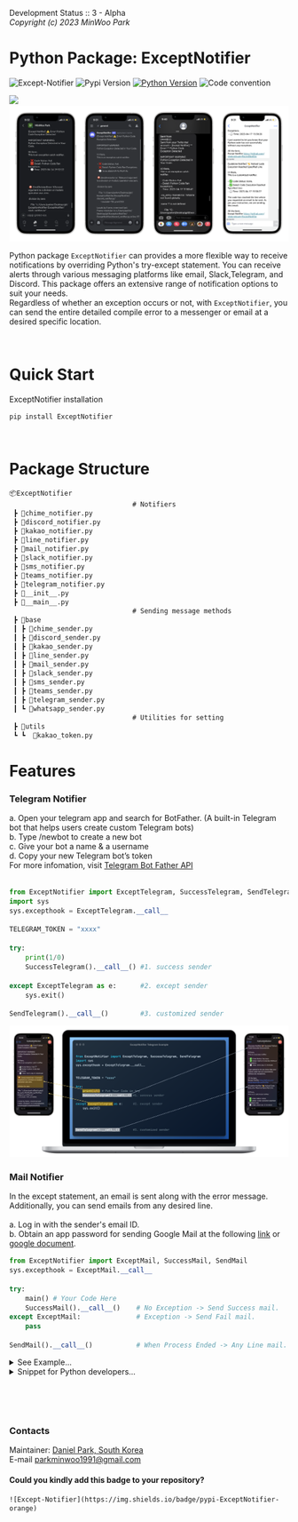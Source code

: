 Development Status :: 3 - Alpha <br>
*Copyright (c) 2023 MinWoo Park*
<br>

# Python Package: ExceptNotifier
![Except-Notifier](https://img.shields.io/badge/pypi-ExceptNotifier-orange)
![Pypi Version](https://img.shields.io/pypi/v/ExceptNotifier.svg)
[![Python Version](https://img.shields.io/badge/python-3.6%2C3.7%2C3.8-black.svg)](code_of_conduct.md)
![Code convention](https://img.shields.io/badge/code%20convention-pep8-black)



![](https://github.com/dsdanielpark/ExceptNotifier/blob/main/assets/imgs/fig1.png)
![](https://github.com/dsdanielpark/ExceptNotifier/blob/main/assets/imgs/fig22.png)



Python package `ExceptNotifier` can provides a more flexible way to receive notifications by overriding Python's try-except statement. You can receive alerts through various messaging platforms like email, Slack,Telegram, and Discord. This package offers an extensive range of notification options to suit your needs. 
<br>
Regardless of whether an exception occurs or not, with `ExceptNotifier`, you can send the entire detailed compile error to a messenger or email at a desired specific location. 



<br>

# Quick Start
ExceptNotifier installation
```
pip install ExceptNotifier
```


<br>

# Package Structure

```
📦ExceptNotifier
                               # Notifiers
 ┣ 📜chime_notifier.py
 ┣ 📜discord_notifier.py
 ┣ 📜kakao_notifier.py
 ┣ 📜line_notifier.py
 ┣ 📜mail_notifier.py
 ┣ 📜slack_notifier.py
 ┣ 📜sms_notifier.py
 ┣ 📜teams_notifier.py
 ┣ 📜telegram_notifier.py
 ┣ 📜__init__.py
 ┣ 📜__main__.py
                               # Sending message methods
 ┣ 📂base
 ┃ ┣ 📜chime_sender.py
 ┃ ┣ 📜discord_sender.py
 ┃ ┣ 📜kakao_sender.py
 ┃ ┣ 📜line_sender.py
 ┃ ┣ 📜mail_sender.py
 ┃ ┣ 📜slack_sender.py
 ┃ ┣ 📜sms_sender.py
 ┃ ┣ 📜teams_sender.py
 ┃ ┣ 📜telegram_sender.py
 ┃ ┗ 📜whatsapp_sender.py
                               # Utilities for setting
 ┣ 📂utils
 ┗ ┗  📜kakao_token.py
```

# Features
### Telegram Notifier

a. Open your telegram app and search for BotFather. (A built-in Telegram bot that helps users create custom Telegram bots) <br>
b. Type /newbot to create a new bot <br>
c. Give your bot a name & a username <br>
d. Copy your new Telegram bot’s token <br>
For more infomation, visit [Telegram Bot Father API](https://core.telegram.org/bots/api)
<br><br>

 
```python
from ExceptNotifier import ExceptTelegram, SuccessTelegram, SendTelegram
import sys
sys.excepthook = ExceptTelegram.__call__

TELEGRAM_TOKEN = "xxxx"

try:
    print(1/0)  
    SuccessTelegram().__call__() #1. success sender          

except ExceptTelegram as e:      #2. except sender            
    sys.exit()

SendTelegram().__call__()        #3. customized sender     
```

![](https://github.com/dsdanielpark/ExceptNotifier/blob/main/assets/imgs/fig11.png)

### Mail Notifier
In the except statement, an email is sent along with the error message. Additionally, you can send emails from any desired line. <br><br>
a. Log in with the sender's email ID. <br>
b. Obtain an app password for sending Google Mail at the following [link](https://myaccount.google.com/u/3/apppasswords?utm_source=google-account&utm_medium=myaccountsecurity&utm_campaign=tsv-settings&rapt=AEjHL4N2bMRWO46VaMp_jP06zQK14BWNPv66l2o59iJ99CkO8BjYnmoRUe9dtSchkkbubHZMUhevkAnwVJRHb9ygO3afispNlw) or [google document](https://support.google.com/accounts/answer/185833?hl=en). 

```python
from ExceptNotifier import ExceptMail, SuccessMail, SendMail
sys.excepthook = ExceptMail.__call__

try:
    main() # Your Code Here
    SuccessMail().__call__()    # No Exception -> Send Success mail.
except ExceptMail:              # Exception -> Send Fail mail.
    pass

SendMail().__call__()           # When Process Ended -> Any Line mail.
```

<details>
<summary> See Example...</summary>

```python
import sys
from ExceptNotifier import ExceptMail, SuccessMail, SendMail

# 01. Set variable
global gmail_receiver, gmail_sender, gmail_app_password_of_sender
gmail_receiver = 'xxxxxx@gmail.com'
gmail_sender = 'yyyyyy@gmail.com'
gmail_app_password_of_sender = 'zzzzzzzzzz'
sys.excepthook = ExceptMail.__call__

try:
    print(1/0) # 02.Locate your code      
    SuccessMail().__call__()   # Success Mail

except ExceptMail as e:        # Exception Mail       
    sys.exit()
    print(e)

SendMail().__call__()          # Put Any Line: Sending mail



```
</details>

<details>
<summary> Snippet for Python developers...</summary>

```python
import sys
from ExceptNotifier import ExceptMail, SuccessMail, SendMail

global gmail_receiver, gmail_sender, gmail_app_password_of_sender
gmail_receiver = 'xxxxxxx@gmail.com'
gmail_sender = 'yyyyyy@gmail.com'
gmail_app_password_of_sender = 'zzzzzz'
sys.excepthook = ExceptMail.__call__


try:
    'your code'
    SuccessMail().__call__()
except ExceptMail:
    pass

SendMail().__call__() 
```
</details>



<br><br><br>
### Contacts
Maintainer: [Daniel Park, South Korea](https://github.com/DSDanielPark) <br>
E-mail parkminwoo1991@gmail.com
<br>
  
#### Could you kindly add this badge to your repository?
  ```
![Except-Notifier](https://img.shields.io/badge/pypi-ExceptNotifier-orange)
  ```
